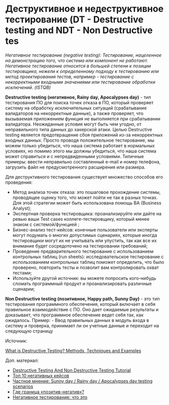# Деструктивное и недеструктивное тестирование (DT - Destructive testing and NDT - Non Destructive tes

_Негативное тестирование (negative testing): Тестирование, нацеленное на демонстрацию того, что система или компонент не работают. Негативное тестирование относится в большей степени к позиции тестировщика, нежели к определенному подходу к тестированию или метод проектирования тестов, например - тестирование с некорректными входными значениями или тестирование обработки исключений. (ISTQB)_

**Destructive testing (негативное, Rainy day, Apocalypses day)** - тип тестирования ПО для поиска точек отказа в ПО, который проверяет систему на обработку исключительных ситуаций (срабатывание валидаторов на некорректные данные), а также проверяет, что вызываемая приложением функция не выполняется при срабатывании валидатора. Неожиданные условия могут быть чем угодно, от неправильного типа данных до хакерской атаки. Целью Destructive testing является предотвращение сбоя приложений из-за некорректных входных данных. Просто проводя положительное тестирование, мы можем только убедиться, что наша система работает в нормальных условиях, но помимо этого мы должны убедиться, что наша система может справиться и с непредвиденными условиями. Типичные примеры: ввести неправильно составленный e-mail и номер телефона, загрузить файл не предусмотренного расширения или размера.

Для деструктивного тестирования существует множество способов его проведения:

* Метод анализа точек отказа: это пошаговое прохождение системы, проводящее оценку того, что может пойти не так в разных точках. Для этой стратегии может быть использована помощь BA (Business Analyst);
* Экспертная проверка тестировщика: проанализируйте или дайте на ревью ваши Test cases коллеге-тестировщику, который менее знаком с системой/функцией ;
* Бизнес-анализ тест-кейсов: конечные пользователи или эксперты могут подумать о многих допустимых сценариях, которые иногда тестировщики могут их не учитывать или упустить, так как все их внимание будет сосредоточено на тестировании требований;
* Проведение предварительного тестирование с использованием контрольных таблиц (run sheets): исследовательское тестирование с использованием контрольных таблиц поможет определить, что было проверено, повторить тесты и позволит вам контролировать охват тестами;
* Используйте другой источник: вы можете попросить кого-нибудь сломать программный продукт и проанализировать различные сценарии;

**Non Destructive testing (позитивное, Happy path, Sunny Day)** - это тип тестирования программного обеспечения, который включает в себя правильное взаимодействие с ПО. Оно дает ожидаемые результаты и доказывает, что программное обеспечение ведет себя так, как ожидалось. Пример: - Ввод правильных данных в модуль входа в систему и проверка, принимает ли он учетные данные и переходит на следующую страницу

Источник:

[What is Destructive Testing? Methods, Techniques and Examples](https://www.guru99.com/destructive-testing.html)

Доп. материал:

* [Destructive Testing And Non Destructive Testing Tutorial](https://www.softwaretestinghelp.com/destructive-non-destructive-testing/)
* [Топ 10 негативных кейсов](https://testmatick.com/ru/top-10-negativnyh-test-kejsov-ispolzuemyh-vo-vremya-testirovaniya-po/)
* [Частное мнение: Sunny day / Rainy day / Apocalypses day testing scenarios](https://qsusha.wordpress.com/2018/04/25/%D1%87%D0%B0%D1%81%D1%82%D0%BD%D0%BE%D0%B5-%D0%BC%D0%BD%D0%B5%D0%BD%D0%B8%D0%B5-sunny-day-rainy-day-apocalypses-day-testing-scenarios/)
* [Где граница «позитив-негатив»?](https://okiseleva.blogspot.com/2018/12/blog-post\_24.html)
* [Негативное тестирование: что это](https://testengineer.ru/negativnoe-testirovanie-chto-ehto/)
